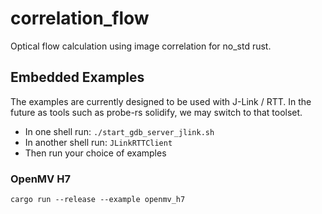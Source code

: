 # correlation_flow

Optical flow calculation using image correlation for no_std rust.

## Embedded Examples

The examples are currently designed to be used with J-Link / RTT.
In the future as tools such as probe-rs solidify, we may switch to that toolset.

- In one shell run: `./start_gdb_server_jlink.sh`
- In another shell run: `JLinkRTTClient`
- Then run your choice of examples

### OpenMV H7

```shell script
cargo run --release --example openmv_h7
```